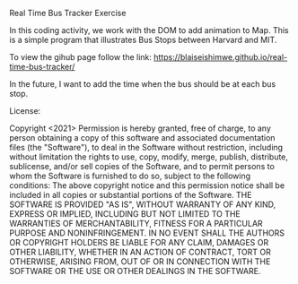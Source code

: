 Real Time Bus Tracker Exercise


In this coding activity, we work with the DOM to 
add animation to Map.
This is a simple program that illustrates Bus Stops 
between Harvard and MIT.

To view the gihub page follow the link: https://blaiseishimwe.github.io/real-time-bus-tracker/

In the future, I want to add the time when the bus should be 
at each bus stop.

License:

Copyright <2021> 
Permission is hereby granted, free of charge, to any person obtaining a copy of this software and associated documentation files (the "Software"), 
to deal in the Software without restriction, including without limitation the rights to use, copy, modify, merge, publish, distribute, sublicense, 
and/or sell copies of the Software, and to permit persons to whom the Software is furnished to do so, subject to the following conditions:
The above copyright notice and this permission notice shall be included in all copies or substantial portions of the Software.
THE SOFTWARE IS PROVIDED "AS IS", WITHOUT WARRANTY OF ANY KIND, EXPRESS OR IMPLIED, INCLUDING BUT NOT LIMITED TO THE WARRANTIES OF MERCHANTABILITY, 
FITNESS FOR A PARTICULAR PURPOSE AND NONINFRINGEMENT. IN NO EVENT SHALL THE AUTHORS OR COPYRIGHT HOLDERS BE LIABLE FOR ANY CLAIM, DAMAGES OR OTHER LIABILITY, 
WHETHER IN AN ACTION OF CONTRACT, TORT OR OTHERWISE, ARISING FROM, OUT OF OR IN CONNECTION WITH THE SOFTWARE OR THE USE OR OTHER DEALINGS IN THE SOFTWARE.
